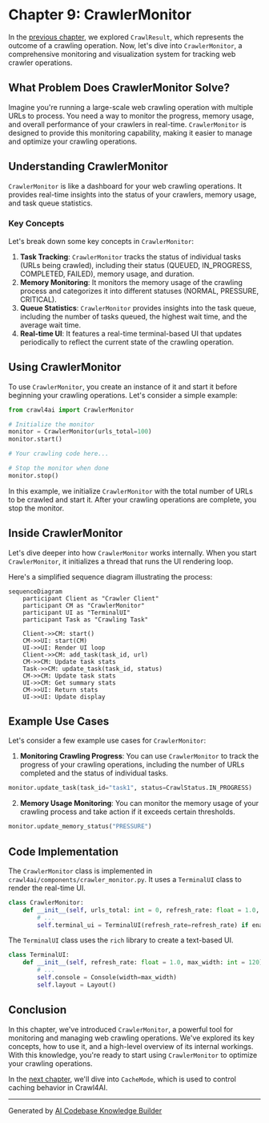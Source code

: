 # Chapter 9: CrawlerMonitor

In the [previous chapter](08_crawlresult.md), we explored `CrawlResult`, which represents the outcome of a crawling operation. Now, let's dive into `CrawlerMonitor`, a comprehensive monitoring and visualization system for tracking web crawler operations.

## What Problem Does CrawlerMonitor Solve?

Imagine you're running a large-scale web crawling operation with multiple URLs to process. You need a way to monitor the progress, memory usage, and overall performance of your crawlers in real-time. `CrawlerMonitor` is designed to provide this monitoring capability, making it easier to manage and optimize your crawling operations.

## Understanding CrawlerMonitor

`CrawlerMonitor` is like a dashboard for your web crawling operations. It provides real-time insights into the status of your crawlers, memory usage, and task queue statistics.

### Key Concepts

Let's break down some key concepts in `CrawlerMonitor`:

1. **Task Tracking**: `CrawlerMonitor` tracks the status of individual tasks (URLs being crawled), including their status (QUEUED, IN_PROGRESS, COMPLETED, FAILED), memory usage, and duration.
2. **Memory Monitoring**: It monitors the memory usage of the crawling process and categorizes it into different statuses (NORMAL, PRESSURE, CRITICAL).
3. **Queue Statistics**: `CrawlerMonitor` provides insights into the task queue, including the number of tasks queued, the highest wait time, and the average wait time.
4. **Real-time UI**: It features a real-time terminal-based UI that updates periodically to reflect the current state of the crawling operation.

## Using CrawlerMonitor

To use `CrawlerMonitor`, you create an instance of it and start it before beginning your crawling operations. Let's consider a simple example:

```python
from crawl4ai import CrawlerMonitor

# Initialize the monitor
monitor = CrawlerMonitor(urls_total=100)
monitor.start()

# Your crawling code here...

# Stop the monitor when done
monitor.stop()
```

In this example, we initialize `CrawlerMonitor` with the total number of URLs to be crawled and start it. After your crawling operations are complete, you stop the monitor.

## Inside CrawlerMonitor

Let's dive deeper into how `CrawlerMonitor` works internally. When you start `CrawlerMonitor`, it initializes a thread that runs the UI rendering loop.

Here's a simplified sequence diagram illustrating the process:

```mermaid
sequenceDiagram
    participant Client as "Crawler Client"
    participant CM as "CrawlerMonitor"
    participant UI as "TerminalUI"
    participant Task as "Crawling Task"

    Client->>CM: start()
    CM->>UI: start(CM)
    UI->>UI: Render UI loop
    Client->>CM: add_task(task_id, url)
    CM->>CM: Update task stats
    Task->>CM: update_task(task_id, status)
    CM->>CM: Update task stats
    UI->>CM: Get summary stats
    CM->>UI: Return stats
    UI->>UI: Update display
```

## Example Use Cases

Let's consider a few example use cases for `CrawlerMonitor`:

1. **Monitoring Crawling Progress**: You can use `CrawlerMonitor` to track the progress of your crawling operations, including the number of URLs completed and the status of individual tasks.
```python
monitor.update_task(task_id="task1", status=CrawlStatus.IN_PROGRESS)
```

2. **Memory Usage Monitoring**: You can monitor the memory usage of your crawling process and take action if it exceeds certain thresholds.
```python
monitor.update_memory_status("PRESSURE")
```

## Code Implementation

The `CrawlerMonitor` class is implemented in `crawl4ai/components/crawler_monitor.py`. It uses a `TerminalUI` class to render the real-time UI.

```python
class CrawlerMonitor:
    def __init__(self, urls_total: int = 0, refresh_rate: float = 1.0, enable_ui: bool = True):
        # ...
        self.terminal_ui = TerminalUI(refresh_rate=refresh_rate) if enable_ui else None
```

The `TerminalUI` class uses the `rich` library to create a text-based UI.

```python
class TerminalUI:
    def __init__(self, refresh_rate: float = 1.0, max_width: int = 120):
        # ...
        self.console = Console(width=max_width)
        self.layout = Layout()
```

## Conclusion

In this chapter, we've introduced `CrawlerMonitor`, a powerful tool for monitoring and managing web crawling operations. We've explored its key concepts, how to use it, and a high-level overview of its internal workings. With this knowledge, you're ready to start using `CrawlerMonitor` to optimize your crawling operations.

In the [next chapter](10_cachemode.md), we'll dive into `CacheMode`, which is used to control caching behavior in Crawl4AI.

---

Generated by [AI Codebase Knowledge Builder](https://github.com/The-Pocket/Tutorial-Codebase-Knowledge)